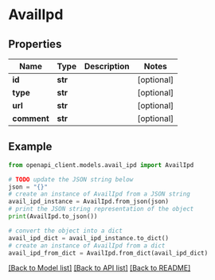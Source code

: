 # AvailIpd


## Properties

Name | Type | Description | Notes
------------ | ------------- | ------------- | -------------
**id** | **str** |  | [optional] 
**type** | **str** |  | [optional] 
**url** | **str** |  | [optional] 
**comment** | **str** |  | [optional] 

## Example

```python
from openapi_client.models.avail_ipd import AvailIpd

# TODO update the JSON string below
json = "{}"
# create an instance of AvailIpd from a JSON string
avail_ipd_instance = AvailIpd.from_json(json)
# print the JSON string representation of the object
print(AvailIpd.to_json())

# convert the object into a dict
avail_ipd_dict = avail_ipd_instance.to_dict()
# create an instance of AvailIpd from a dict
avail_ipd_from_dict = AvailIpd.from_dict(avail_ipd_dict)
```
[[Back to Model list]](../README.md#documentation-for-models) [[Back to API list]](../README.md#documentation-for-api-endpoints) [[Back to README]](../README.md)


